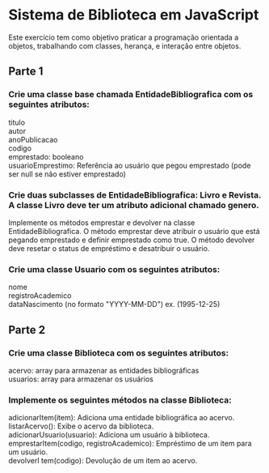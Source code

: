 # Sistema de Biblioteca em JavaScript 



Este exercício tem como objetivo praticar a programação orientada a objetos, trabalhando com classes, herança, e interação entre objetos.





## Parte 1


### Crie uma classe base chamada EntidadeBibliografica com os seguintes atributos:

titulo  
autor  
anoPublicacao  
codigo  
emprestado: booleano  
usuarioEmprestimo: Referência ao usuário que pegou emprestado (pode ser null se não estiver emprestado)  


### Crie duas subclasses de EntidadeBibliografica: Livro e Revista. A classe Livro deve ter um atributo adicional chamado genero.



Implemente os métodos emprestar e devolver na classe EntidadeBibliografica. O método emprestar deve atribuir o usuário que está pegando emprestado e definir emprestado como true. O método devolver deve resetar o status de empréstimo e desatribuir o usuário.


### Crie uma classe Usuario com os seguintes atributos:



nome  
registroAcademico  
dataNascimento (no formato "YYYY-MM-DD") ex. (1995-12-25)

## Parte 2

### Crie uma classe Biblioteca com os seguintes atributos:
acervo: array para armazenar as entidades bibliográficas  
usuarios: array para armazenar os usuários  

### Implemente os seguintes métodos na classe Biblioteca:

adicionarItem(item): Adiciona uma entidade bibliográfica ao acervo.  
listarAcervo(): Exibe o acervo da biblioteca.  
adicionarUsuario(usuario): Adiciona um usuário à biblioteca.  
emprestarItem(codigo, registroAcademico): Empréstimo de um item para um usuário.  
devolverI  tem(codigo): Devolução de um item ao acervo.
